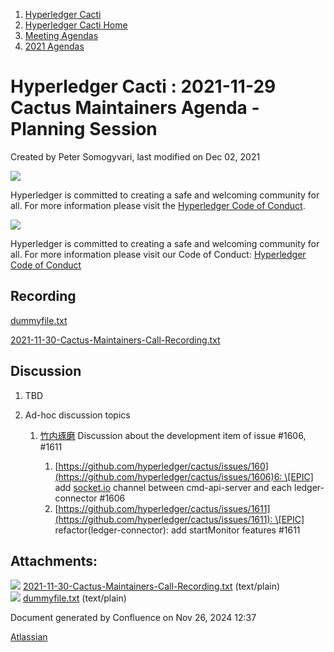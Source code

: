 1. [Hyperledger Cacti](index.html)
2. [Hyperledger Cacti Home](Hyperledger-Cacti-Home_20414469.html)
3. [Meeting Agendas](Meeting-Agendas_20414488.html)
4. [2021 Agendas](2021-Agendas_20414860.html)

# Hyperledger Cacti : 2021-11-29 Cactus Maintainers Agenda - Planning Session

Created by Peter Somogyvari, last modified on Dec 02, 2021

![](https://wiki.hyperledger.org/download/attachments/2392771/welcome.png?version=2&modificationDate=1572450107000&api=v2)

Hyperledger is committed to creating a safe and welcoming community for all. For more information please visit the [Hyperledger Code of Conduct](https://lf-hyperledger.atlassian.net/wiki/spaces/HYP/pages/19595281/Hyperledger+Code+of+Conduct).

![](https://wiki.hyperledger.org/download/attachments/29034696/Antitrustnotice.png?version=1&modificationDate=1581695654000&api=v2)

Hyperledger is committed to creating a safe and welcoming community for all. For more information please visit our Code of Conduct: [Hyperledger Code of Conduct](https://lf-hyperledger.atlassian.net/wiki/spaces/HYP/pages/19595281/Hyperledger+Code+of+Conduct)

## Recording

[dummyfile.txt](attachments/20415287/20415293.txt)

[2021-11-30-Cactus-Maintainers-Call-Recording.txt](attachments/20415287/20415294.txt)

## Discussion

1. TBD
2. Ad-hoc discussion topics
   
   1. [竹内琢磨](https://lf-hyperledger.atlassian.net/wiki/people/70121:99daf5c8-226c-43d4-9f24-0a46a0546192?ref=confluence) Discussion about the development item of issue #1606, #1611
      
      1. [https://github.com/hyperledger/cactus/issues/160](https://github.com/hyperledger/cactus/issues/1606)6: \[EPIC] add [socket.io](http://socket.io) channel between cmd-api-server and each ledger-connector #1606
      2. [https://github.com/hyperledger/cactus/issues/1611](https://github.com/hyperledger/cactus/issues/1611): \[EPIC] refactor(ledger-connector): add startMonitor features #1611

## Attachments:

![](images/icons/bullet_blue.gif) [2021-11-30-Cactus-Maintainers-Call-Recording.txt](attachments/20415287/20415294.txt) (text/plain)  
![](images/icons/bullet_blue.gif) [dummyfile.txt](attachments/20415287/20415293.txt) (text/plain)

Document generated by Confluence on Nov 26, 2024 12:37

[Atlassian](http://www.atlassian.com/)
